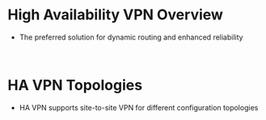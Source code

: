 # High Availability VPN Overview

* The preferred solution for dynamic routing and enhanced reliability

<br>

# HA VPN Topologies

* HA VPN supports site-to-site VPN for different configuration topologies

